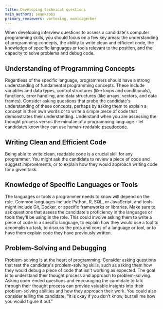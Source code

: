 ```yaml
---
title: Developing technical questions
main_authors: seankross
primary_reviewers: vortexing, monicagerber
---
```


When developing interview questions to assess a candidate's computer 
programming skills, you should focus on a few key areas: the understanding of 
programming concepts, the ability to write clean and efficient code, the 
knowledge of specific languages or tools relevant to the position, and the 
capacity to solve problems and debug code.

## Understanding of Programming Concepts

Regardless of the specific language, programmers should have a strong 
understanding of fundamental programming concepts. These include variables and 
data types, control structures (like loops and conditionals), functions, error 
handling, and data structures (like arrays, vectors, and data frames). Consider 
asking questions that probe the candidate's understanding of these concepts, 
perhaps by asking them to explain a concept in their own words or to write a 
simple piece of code that demonstrates their understanding. Understand when you 
are assessing the thought process versus the minutae of a programming 
language - let candidates know they can use human-readable [pseudocode](https://en.wikipedia.org/wiki/Pseudocode).

## Writing Clean and Efficient Code

Being able to write clean, readable code is a crucial skill for any programmer. 
You might ask the candidate to review a piece of code and suggest improvements, 
or to explain how they would approach writing code for a given task.

## Knowledge of Specific Languages or Tools

The languages or tools a programmer needs to know will depend on the role. 
Common languages include Python, R, SQL, or JavaScript, and tools might include 
Git, Docker, or specific frameworks or libraries. Make sure to ask questions 
that assess the candidate's proficiency in the languages or tools they'll be 
using in the role. This could involve asking them to write a piece of code in a 
specific language, to explain how they would use a tool to accomplish a task, 
to discuss the pros and cons of a language or tool, or to have them explain code
they have previously written.

## Problem-Solving and Debugging

Problem-solving is at the heart of programming. Consider asking questions that 
test the candidate's problem-solving skills, such as asking them how they would 
debug a piece of code that isn't working as expected. The goal is to understand
their thought process and approach to problem-solving. Asking open-ended 
questions and encouraging the candidate to talk through their thought process 
can provide valuable insights into their problem-solving abilities and how they 
approach their work. You could also consider telling the candidate, "it is okay 
if you don't know, but tell me how you would figure it out."